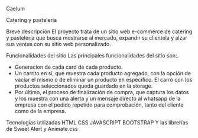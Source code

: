 Caelum

Catering y pasteleria

Breve descripción
El proyecto trata de un sitio web e-commerce de catering y pastelería que busca mostrarse al mercado, expandir su clientela y alzar sus ventas con su sitio web personalizado.

Funcionalidades del sitio
Las principales funcionalidades del sitio son:. 
* Generacion de cada card de cada producto. 
* Un carrito en sí, que muestra cada producto agregado, con la opción de vaciar el mismo o de eliminar un producto en especifico. El carro con los productos seleccionados queda guardado en la storage.
* Por último, el proceso de finalización de compra, que captura los datos y los muestra con una alerta y un mensaje directo al whatsapp de la empresa con el pedido repetido para comprobación, tanto del cliente como de la empresa.

Tecnologías utilizadas
HTML
CSS
JAVASCRIPT
BOOTSTRAP
Y las librerías de Sweet Alert y Animate.css
